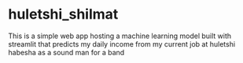 # huletshi_shilmat


This is a simple web app  hosting a machine learning model built with streamlit that predicts my daily income from my current job at huletshi habesha as a sound man for a band
